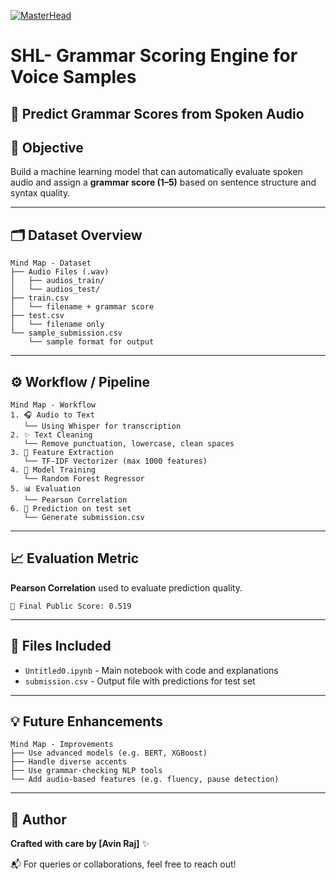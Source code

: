 [![MasterHead](https://lh3.googleusercontent.com/pw/AP1GczPPy0Rofqxbl1kXQIYXXfd3zicZ3cCsDQdIIy9MI_1KNVmtn-qBGuiyBPhNoWA0ZNGOWvKGDPXo7GqS9raf_dhgB0YTDka5y_75QL_-eGfK4i_J1i6sp9tH7feCinyynsvPQmJJXWPCB7d6KRuDKJ55=w800-h350-s-no-gm?authuser=0)](https://Avinraj01.io)


# SHL- Grammar Scoring Engine for Voice Samples

🎤 **Predict Grammar Scores from Spoken Audio**
---

## 🧠 Objective
Build a machine learning model that can automatically evaluate spoken audio and assign a **grammar score (1–5)** based on sentence structure and syntax quality.

---

## 🗂️ Dataset Overview

```
Mind Map - Dataset
├── Audio Files (.wav)
│   ├── audios_train/
│   └── audios_test/
├── train.csv
│   └── filename + grammar score
├── test.csv
│   └── filename only
└── sample_submission.csv
    └── sample format for output
```

---

## ⚙️ Workflow / Pipeline

```
Mind Map - Workflow
1. 🎧 Audio to Text
   └── Using Whisper for transcription
2. ✨ Text Cleaning
   └── Remove punctuation, lowercase, clean spaces
3. 🧮 Feature Extraction
   └── TF-IDF Vectorizer (max 1000 features)
4. 🌲 Model Training
   └── Random Forest Regressor
5. 📊 Evaluation
   └── Pearson Correlation
6. 🧪 Prediction on test set
   └── Generate submission.csv
```

---

## 📈 Evaluation Metric
**Pearson Correlation** used to evaluate prediction quality.

```
📌 Final Public Score: 0.519
```

---

## 📁 Files Included
- `Untitled0.ipynb` - Main notebook with code and explanations
- `submission.csv` - Output file with predictions for test set

---

## 💡 Future Enhancements
```
Mind Map - Improvements
├── Use advanced models (e.g. BERT, XGBoost)
├── Handle diverse accents
├── Use grammar-checking NLP tools
└── Add audio-based features (e.g. fluency, pause detection)
```

---

## 👤 Author
**Crafted with care by [Avin Raj]** ✨

📬 For queries or collaborations, feel free to reach out!
